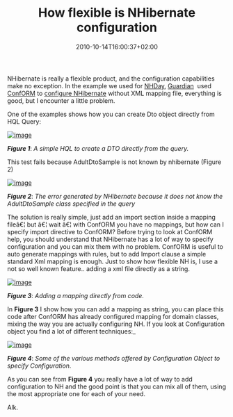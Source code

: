 ﻿---
title: "How flexible is NHibernate configuration"
description: ""
date: 2010-10-14T16:00:37+02:00
draft: false
tags: [Nhibernate]
categories: [Nhibernate]
---
NHibernate is really a flexible product, and the configuration capabilities make no exception. In the example we used for [NHDay](http://nhday.eu/), [Guardian](http://www.primordialcode.com/)  used [ConfORM](http://code.google.com/p/codeconform/) to [configure NHibernate](http://www.primordialcode.com/blog/post/hands-conform-first-steps) without XML mapping file, everything is good, but I encounter a little problem.

One of the examples shows how you can create Dto object directly from HQL Query:

[![image](https://www.codewrecks.com/blog/wp-content/uploads/2010/10/image_thumb2.png "image")](https://www.codewrecks.com/blog/wp-content/uploads/2010/10/image2.png)

 ***Figure 1***: *A simple HQL to create a DTO directly from the query.*

This test fails because AdultDtoSample is not known by nhibernate (Figure 2)

[![image](https://www.codewrecks.com/blog/wp-content/uploads/2010/10/image_thumb3.png "image")](https://www.codewrecks.com/blog/wp-content/uploads/2010/10/image3.png)

 ***Figure 2***: *The error generated by NHibernate because it does not know the AdultDtoSample class specified in the query*

The solution is really simple, just add an import section inside a mapping fileâ€¦ but â€¦ wait â€¦ with ConfORM you have no mappings, but how can I specify import directive to ConfORM? Before trying to look at ConfORM help, you should understand that NHibernate has a lot of way to specify configuration and you can mix them with no problem. ConfORM is useful to auto generate mappings with rules, but to add Import clause a simple standard Xml mapping is enough. Just to show how flexible NH is, I use a not so well known feature.. adding a xml file directly as a string.

[![image](https://www.codewrecks.com/blog/wp-content/uploads/2010/10/image_thumb4.png "image")](https://www.codewrecks.com/blog/wp-content/uploads/2010/10/image4.png)

 ***Figure 3***: *Adding a mapping directly from code.*

In  **Figure 3** I show how you can add a mapping as string, you can place this code after ConfORM has already configured mapping for domain classes, mixing the way you are actually configuring NH. If you look at Configuration object you find a lot of different techniques:\_

[![image](https://www.codewrecks.com/blog/wp-content/uploads/2010/10/image_thumb5.png "image")](https://www.codewrecks.com/blog/wp-content/uploads/2010/10/image5.png)

 ***Figure 4***: *Some of the various methods offered by Configuration Object to specify Configuration.*

As you can see from  **Figure 4** you really have a lot of way to add configuration to NH and the good point is that you can mix all of them, using the most appropriate one for each of your need.

Alk.
